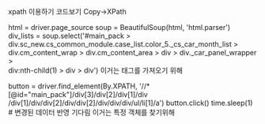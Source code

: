 xpath 이용하기
코드보기 Copy->XPath

html = driver.page_source
soup = BeautifulSoup(html, 'html.parser')
div_lists = soup.select('#main_pack > div.sc_new.cs_common_module.case_list.color_5._cs_car_month_list > \
    div.cm_content_wrap > div.cm_content_area > div > div._car_panel_wrapper > \
    div:nth-child(1) > div > div')
이거는 태그를 가져오기 위해

button = driver.find_element(By.XPATH, '//*[@id="main_pack"]/div[3]/div[2]/div[1]/div\
    /div[1]/div/div[2]/div/div[2]/div/div/div/ul/li[1]/a')
button.click()
time.sleep(1)  # 변경된 데이터 반영 기다림
이거는 특정 객체를 찾기위해
